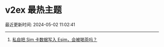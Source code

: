 # v2ex 最热主题

最近更新时间: 2024-05-02 11:02:41

--- 
1. [私自把 Sim 卡数据写入 Esim，会被喝茶吗？](https://www.v2ex.com/t/1037334) 
